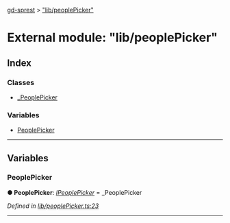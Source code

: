 [gd-sprest](../README.md) > ["lib/peoplePicker"](../modules/_lib_peoplepicker_.md)



# External module: "lib/peoplePicker"

## Index

### Classes

* [_PeoplePicker](../classes/_lib_peoplepicker_._peoplepicker.md)


### Variables

* [PeoplePicker](_lib_peoplepicker_.md#peoplepicker)



---
## Variables
<a id="peoplepicker"></a>

###  PeoplePicker

**●  PeoplePicker**:  *[IPeoplePicker](../interfaces/_definitions_user_peoplepicker_.ipeoplepicker.md)*  =  <any>_PeoplePicker

*Defined in [lib/peoplePicker.ts:23](https://github.com/gunjandatta/sprest/blob/3de79f1/src/lib/peoplePicker.ts#L23)*





___


